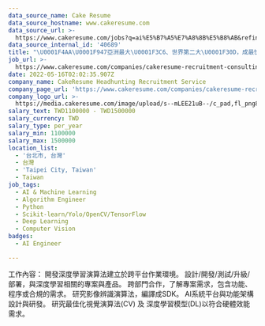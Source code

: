 ```yaml
---
data_source_name: Cake Resume
data_source_hostname: www.cakeresume.com
data_source_url: >-
  https://www.cakeresume.com/jobs?q=ai%E5%B7%A5%E7%A8%8B%E5%B8%AB&refinementList%5Blang_[…]y_type%5D=per_year&range%5Bsalary_range%5D%5Bmin%5D=1000000
data_source_internal_id: '40689'
title: "\U0001F4AA\U0001F947亞洲最大\U0001F3C6、世界第二大\U0001F30D，成最快速的健身器材製造廠商\U0001F4AA - 資深AI演算法工程師 - SH"
job_url: >-
  https://www.cakeresume.com/companies/cakeresume-recruitment-consulting/jobs/d60ade
date: 2022-05-16T02:02:35.907Z
company_name: CakeResume Headhunting Recruitment Service
company_page_url: 'https://www.cakeresume.com/companies/cakeresume-recruitment-consulting'
company_logo_url: >-
  https://media.cakeresume.com/image/upload/s--mLEE21uB--/c_pad,fl_png8,h_200,w_200/v1620881212/vdbipassrdfr8omwzeq6.png
salary_text: TWD1100000 - TWD1500000
salary_currency: TWD
salary_type: per_year
salary_min: 1100000
salary_max: 1500000
location_list:
  - '台北市, 台灣'
  - 台灣
  - 'Taipei City, Taiwan'
  - Taiwan
job_tags:
  - AI & Machine Learning
  - Algorithm Engineer
  - Python
  - Scikit-learn/Yolo/OpenCV/TensorFlow
  - Deep Learning
  - Computer Vision
badges:
  - AI Engineer

---
```


工作內容： 開發深度學習演算法建立於跨平台作業環境。 設計/開發/測試/升級/部署，與深度學習相關的專案與產品。 跨部門合作，了解專案需求，包含功能、程序或合規的需求。 研究影像辨識演算法，編譯成SDK。 AI系統平台與功能架構設計與研發。 研究最佳化視覺演算法(CV) 及 深度學習模型(DL)以符合硬體效能需求。